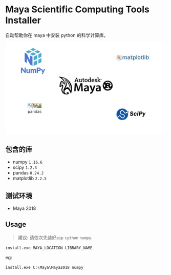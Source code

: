 # Maya Scientific Computing Tools Installer
自动帮助你在 maya 中安装 python 的科学计算库。

![avatar](./resource/maya-scientific-computing-tools.png)

## 包含的库
- numpy ```1.16.6```
- scipy ```1.2.3```
- pandas ```0.24.2```
- matplotlib ```2.2.5```

## 测试环境
- Maya 2018

## Usage
> 建议: 请依次先装好```pip``` ```cython``` ```numpy```.
```shell
install.exe MAYA_LOCATION LIBRARY_NAME
```
eg:
```shell
install.exe C:\Maya\Maya2018 numpy
```